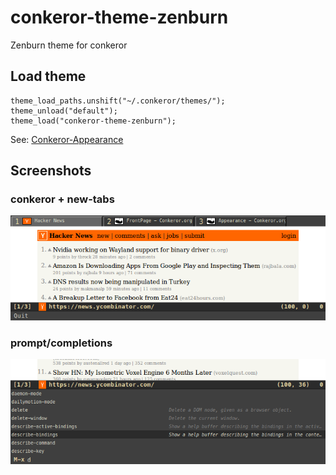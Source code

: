 conkeror-theme-zenburn
======================
Zenburn theme for conkeror

## Load theme ##

```
theme_load_paths.unshift("~/.conkeror/themes/");
theme_unload("default");
theme_load("conkeror-theme-zenburn");
```

See: [Conkeror-Appearance](http://conkeror.org/Appearance#Theming)

## Screenshots ##

### conkeror + new-tabs ###

![conkeror + new-tabs](conkeror.png)

### prompt/completions ###

![prompt-completions](comp.png)
